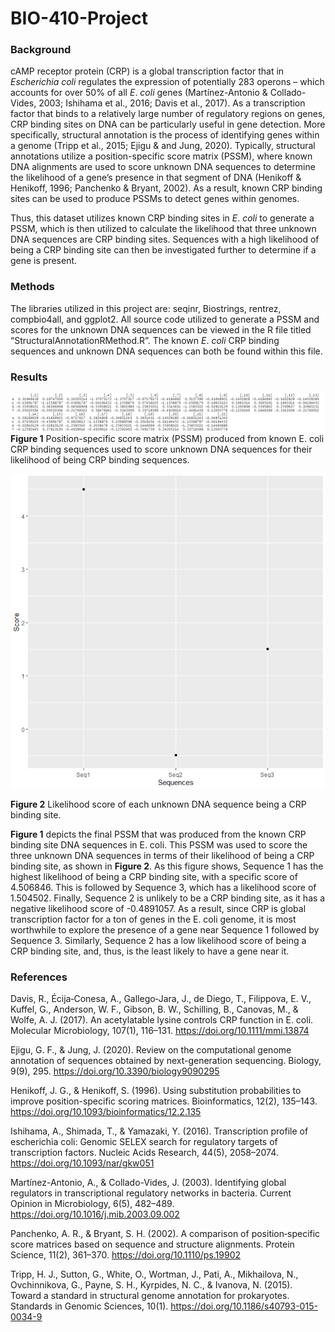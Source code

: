 # BIO-410-Project

### Background
cAMP receptor protein (CRP) is a global transcription factor that in *Escherichia coli* regulates the expression of potentially 283 operons – which accounts for over 50% of all *E*. *coli* genes (Martı́nez-Antonio & Collado-Vides, 2003; Ishihama et al., 2016; Davis et al., 2017).  As a transcription factor that binds to a relatively large number of regulatory regions on genes, CRP binding sites on DNA can be particularly useful in gene detection. More specifically, structural annotation is the process of identifying genes within a genome (Tripp et al., 2015; Ejigu & and Jung, 2020). Typically, structural annotations utilize a position-specific score matrix (PSSM), where known DNA alignments are used to score unknown DNA sequences to determine the likelihood of a gene’s presence in that segment of DNA (Henikoff & Henikoff, 1996; Panchenko & Bryant, 2002). As a result, known CRP binding sites can be used to produce PSSMs to detect genes within genomes. 

Thus, this dataset utilizes known CRP binding sites in *E*. *coli* to generate a PSSM, which is then utilized to calculate the likelihood that three unknown DNA sequences are CRP binding sites. Sequences with a high likelihood of being a CRP binding site can then be investigated further to determine if a gene is present. 

### Methods
The libraries utilized in this project are: seqinr, Biostrings, rentrez, compbio4all, and ggplot2. All source code utilized to generate a PSSM and scores for the unknown DNA sequences can be viewed in the R file titled “StructuralAnnotationRMethod.R”. The known *E*. *coli* CRP binding sequences and unknown DNA sequences can both be found within this file. 

### Results
![](StructuralAnnotationPSSM.png)
**Figure 1** Position-specific score matrix (PSSM) produced from known E. coli CRP binding sequences used to score unknown DNA sequences for their likelihood of being CRP binding sequences. 

![](StructuralAnnotationLikelihoodScores.png)

**Figure 2** Likelihood score of each unknown DNA sequence being a CRP binding site. 


**Figure 1** depicts the final PSSM that was produced from the known CRP binding site DNA sequences in E. coli. This PSSM was used to score the three unknown DNA sequences in terms of their likelihood of being a CRP binding site, as shown in **Figure 2**. As this figure shows, Sequence 1 has the highest likelihood of being a CRP binding site, with a specific score of 4.506846. This is followed by Sequence 3, which has a likelihood score of 1.504502. Finally, Sequence 2 is unlikely to be a CRP binding site, as it has a negative likelihood score of -0.4891057. As a result, since CRP is global transcription factor for a ton of genes in the E. coli genome, it is most worthwhile to explore the presence of a gene near Sequence 1 followed by Sequence 3. Similarly, Sequence 2 has a low likelihood score of being a CRP binding site, and, thus, is the least likely to have a gene near it. 

### References
Davis, R., Écija‐Conesa, A., Gallego‐Jara, J., de Diego, T., Filippova, E. V., Kuffel, G., Anderson, W. F., Gibson, B. W., Schilling, B., Canovas, M., & Wolfe, A. J. (2017). An acetylatable lysine controls CRP function in E. coli. Molecular Microbiology, 107(1), 116–131. https://doi.org/10.1111/mmi.13874 

Ejigu, G. F., & Jung, J. (2020). Review on the computational genome annotation of sequences obtained by next-generation sequencing. Biology, 9(9), 295. https://doi.org/10.3390/biology9090295 

Henikoff, J. G., & Henikoff, S. (1996). Using substitution probabilities to improve position-specific scoring matrices. Bioinformatics, 12(2), 135–143. https://doi.org/10.1093/bioinformatics/12.2.135 

Ishihama, A., Shimada, T., & Yamazaki, Y. (2016). Transcription profile of escherichia coli: Genomic SELEX search for regulatory targets of transcription factors. Nucleic Acids Research, 44(5), 2058–2074. https://doi.org/10.1093/nar/gkw051 

Martı́nez-Antonio, A., & Collado-Vides, J. (2003). Identifying global regulators in transcriptional regulatory networks in bacteria. Current Opinion in Microbiology, 6(5), 482–489. https://doi.org/10.1016/j.mib.2003.09.002 

Panchenko, A. R., & Bryant, S. H. (2002). A comparison of position‐specific score matrices based on sequence and structure alignments. Protein Science, 11(2), 361–370. https://doi.org/10.1110/ps.19902 

Tripp, H. J., Sutton, G., White, O., Wortman, J., Pati, A., Mikhailova, N., Ovchinnikova, G., Payne, S. H., Kyrpides, N. C., & Ivanova, N. (2015). Toward a standard in structural genome annotation for prokaryotes. Standards in Genomic Sciences, 10(1). https://doi.org/10.1186/s40793-015-0034-9 

